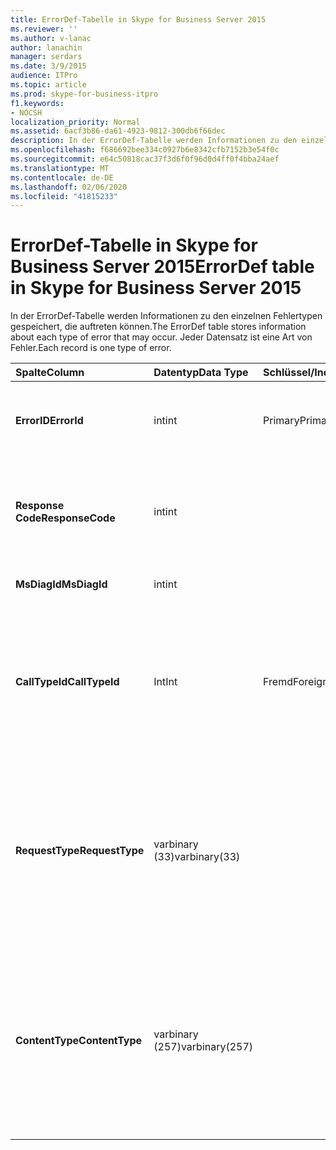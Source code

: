 ```yaml
---
title: ErrorDef-Tabelle in Skype for Business Server 2015
ms.reviewer: ''
ms.author: v-lanac
author: lanachin
manager: serdars
ms.date: 3/9/2015
audience: ITPro
ms.topic: article
ms.prod: skype-for-business-itpro
f1.keywords:
- NOCSH
localization_priority: Normal
ms.assetid: 6acf3b86-da61-4923-9812-300db6f66dec
description: In der ErrorDef-Tabelle werden Informationen zu den einzelnen Fehlertypen gespeichert, die auftreten können. Jeder Datensatz ist eine Art von Fehler.
ms.openlocfilehash: f686692bee334c0927b6e8342cfb7152b3e54f0c
ms.sourcegitcommit: e64c50818cac37f3d6f0f96d0d4ff0f4bba24aef
ms.translationtype: MT
ms.contentlocale: de-DE
ms.lasthandoff: 02/06/2020
ms.locfileid: "41815233"
---
```

# <a name="errordef-table-in-skype-for-business-server-2015"></a><span data-ttu-id="15f6c-104">ErrorDef-Tabelle in Skype for Business Server 2015</span><span class="sxs-lookup"><span data-stu-id="15f6c-104">ErrorDef table in Skype for Business Server 2015</span></span>
 
<span data-ttu-id="15f6c-105">In der ErrorDef-Tabelle werden Informationen zu den einzelnen Fehlertypen gespeichert, die auftreten können.</span><span class="sxs-lookup"><span data-stu-id="15f6c-105">The ErrorDef table stores information about each type of error that may occur.</span></span> <span data-ttu-id="15f6c-106">Jeder Datensatz ist eine Art von Fehler.</span><span class="sxs-lookup"><span data-stu-id="15f6c-106">Each record is one type of error.</span></span>
  
|<span data-ttu-id="15f6c-107">**Spalte**</span><span class="sxs-lookup"><span data-stu-id="15f6c-107">**Column**</span></span>|<span data-ttu-id="15f6c-108">**Datentyp**</span><span class="sxs-lookup"><span data-stu-id="15f6c-108">**Data Type**</span></span>|<span data-ttu-id="15f6c-109">**Schlüssel/Index**</span><span class="sxs-lookup"><span data-stu-id="15f6c-109">**Key/Index**</span></span>|<span data-ttu-id="15f6c-110">**Details**</span><span class="sxs-lookup"><span data-stu-id="15f6c-110">**Details**</span></span>|
|:-----|:-----|:-----|:-----|
|<span data-ttu-id="15f6c-111">**ErrorID**</span><span class="sxs-lookup"><span data-stu-id="15f6c-111">**ErrorId**</span></span> <br/> |<span data-ttu-id="15f6c-112">int</span><span class="sxs-lookup"><span data-stu-id="15f6c-112">int</span></span>  <br/> |<span data-ttu-id="15f6c-113">Primary</span><span class="sxs-lookup"><span data-stu-id="15f6c-113">Primary</span></span>  <br/> |<span data-ttu-id="15f6c-114">Eindeutige ID-Nummer, die diese Art von Fehler kennzeichnet.</span><span class="sxs-lookup"><span data-stu-id="15f6c-114">Unique ID number identifying this type of error.</span></span>  <br/> |
|<span data-ttu-id="15f6c-115">**Response Code**</span><span class="sxs-lookup"><span data-stu-id="15f6c-115">**ResponseCode**</span></span> <br/> |<span data-ttu-id="15f6c-116">int</span><span class="sxs-lookup"><span data-stu-id="15f6c-116">int</span></span>  <br/> | <br/> |<span data-ttu-id="15f6c-117">Standard mäßiger SIP-Antwortcode, der diesem Fehler zugeordnet ist.</span><span class="sxs-lookup"><span data-stu-id="15f6c-117">Standard SIP response code associated with this error.</span></span>  <br/> |
|<span data-ttu-id="15f6c-118">**MsDiagId**</span><span class="sxs-lookup"><span data-stu-id="15f6c-118">**MsDiagId**</span></span> <br/> |<span data-ttu-id="15f6c-119">int</span><span class="sxs-lookup"><span data-stu-id="15f6c-119">int</span></span>  <br/> | <br/> |<span data-ttu-id="15f6c-120">Microsoft-Diagnose-ID.</span><span class="sxs-lookup"><span data-stu-id="15f6c-120">Microsoft Diagnostic ID.</span></span>  <br/> |
|<span data-ttu-id="15f6c-121">**CallTypeId**</span><span class="sxs-lookup"><span data-stu-id="15f6c-121">**CallTypeId**</span></span> <br/> |<span data-ttu-id="15f6c-122">Int</span><span class="sxs-lookup"><span data-stu-id="15f6c-122">Int</span></span>  <br/> |<span data-ttu-id="15f6c-123">Fremd</span><span class="sxs-lookup"><span data-stu-id="15f6c-123">Foreign</span></span>  <br/> |<span data-ttu-id="15f6c-124">Der Typ des Anrufs.</span><span class="sxs-lookup"><span data-stu-id="15f6c-124">Type of the call.</span></span> <span data-ttu-id="15f6c-125">Weitere Informationen finden Sie [in der Tabelle "CallType" in Skype for Business Server 2015](calltype.md) .</span><span class="sxs-lookup"><span data-stu-id="15f6c-125">See the [CallType table in Skype for Business Server 2015](calltype.md) for more information.</span></span> <br/> |
|<span data-ttu-id="15f6c-126">**RequestType**</span><span class="sxs-lookup"><span data-stu-id="15f6c-126">**RequestType**</span></span> <br/> |<span data-ttu-id="15f6c-127">varbinary (33)</span><span class="sxs-lookup"><span data-stu-id="15f6c-127">varbinary(33)</span></span>  <br/> | <br/> |<span data-ttu-id="15f6c-128">Der Typ der fehlgeschlagenen Anforderung.</span><span class="sxs-lookup"><span data-stu-id="15f6c-128">Type of request that failed.</span></span>  <br/> <span data-ttu-id="15f6c-129">Diese Daten können mithilfe der folgenden Syntax in das Text Format konvertiert werden:</span><span class="sxs-lookup"><span data-stu-id="15f6c-129">This data can be converted to text format by using this syntax:</span></span>  <br/>  `cast(cast(RequestType as varbinary(max)) as varchar(max))` <br/> |
|<span data-ttu-id="15f6c-130">**ContentType**</span><span class="sxs-lookup"><span data-stu-id="15f6c-130">**ContentType**</span></span> <br/> |<span data-ttu-id="15f6c-131">varbinary (257)</span><span class="sxs-lookup"><span data-stu-id="15f6c-131">varbinary(257)</span></span>  <br/> | <br/> |<span data-ttu-id="15f6c-132">Inhaltstyp der fehlgeschlagenen Anforderung.</span><span class="sxs-lookup"><span data-stu-id="15f6c-132">Content type of the request that failed.</span></span>  <br/> <span data-ttu-id="15f6c-133">Diese Daten können mithilfe dieser Syntax in das Text Format konvertiert werden:</span><span class="sxs-lookup"><span data-stu-id="15f6c-133">This data can be converted to text format by using this syntaxt:</span></span>  <br/>  `cast(cast(ContentType as varbinary(max)) as varchar(max))` <br/> |
   

